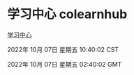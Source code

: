 # 学习中心 colearnhub
[学习中心](http://27.19.33.125:56308/colearnhub/)

2022年 10月 07日 星期五 10:40:02 CST

2022年 10月 07日 星期五 02:40:02 GMT
